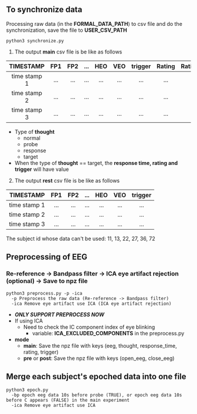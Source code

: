 ## To synchronize data
Processing raw data (in the **FORMAL_DATA_PATH**) to csv file and do the synchronization, save the file to **USER_CSV_PATH**
```
python3 synchronize.py
```
1. The output **main** csv file is be like as follows

|TIMESTAMP|FP1|FP2|...|HEO|VEO|trigger|Rating|Rating_RT|Thought|
|:----:|:----:|:----:|:----:|:----:|:----:|:----:|:----:|:----:|:----:|
| time stamp 1|...|...|...|...|...|...|...|...|...|
| time stamp 2|...|...|...|...|...|...|...|...|...|
| time stamp 3|...|...|...|...|...|...|...|...|...|

 * Type of **thought**
   * normal
   * probe
   * response
   * target
 * When the type of **thought** == target, the **response time, rating and trigger** will have value


2. The output **rest** csv file is be like as follows

|TIMESTAMP|FP1|FP2|...|HEO|VEO|trigger|
|:----:|:----:|:----:|:----:|:----:|:----:|:----:|
| time stamp 1|...|...|...|...|...|...|
| time stamp 2|...|...|...|...|...|...|
| time stamp 3|...|...|...|...|...|...|


The subject id whose data can't be used: 11, 13, 22, 27, 36, 72

## Preprocessing of EEG 
### Re-reference -> Bandpass filter -> ICA eye artifact rejection (optional) -> Save to npz file
```
python3 preprocess.py -p -ica
  -p Preprocess the raw data (Re-reference -> Bandpass filter)
  -ica Remove eye artifact use ICA (ICA eye artifact rejection)
```
* ***ONLY SUPPORT PREPROCESS NOW***
* If using ICA
  * Need to check the IC component index of eye blinking
    * variable: **ICA_EXCLUDED_COMPONENTS** in the preprocess.py
* **mode**
  * **main**: Save the npz file with keys (eeg, thought, response_time, rating, trigger)
  * **pre** or **post**: Save the npz file with keys (open_eeg, close_eeg)

## Merge each subject's epoched data into one file
```
python3 epoch.py
  -bp epoch eeg data 10s before probe (TRUE), or epoch eeg data 10s before C appears (FALSE) in the main experiment
  -ica Remove eye artifact use ICA
```
